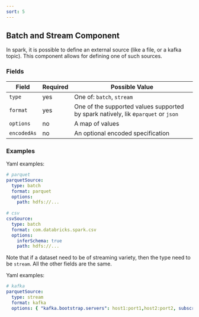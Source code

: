 ```yaml
---
sort: 5
---
```


## Batch and Stream Component

In spark, it is possible to define an external source (like a file, or a kafka topic).
This component allows for defining one of such sources.

### Fields

| Field | Required | Possible Value |
| ----- | -------- | -------------- |
| `type` | yes | One of: `batch`, `stream` |
| `format` | yes | One of the supported values supported by spark natively, lik e`parquet` or `json` |
| `options` | no | A map of values |
| `encodedAs` | no | An optional encoded specification |

### Examples

Yaml examples:
```yaml
# parquet
parquetSource:
  type: batch
  format: parquet
  options:
    path: hdfs://...
    
# csv
csvSource:
  type: batch
  format: com.databricks.spark.csv
  options:
    inferSchema: true
    path: hdfs://...
```

Note that if a dataset need to be of streaming variety, then the type need to be `stream`.
All the other fields are the same.

Yaml examples:
```yaml
# kafka
parquetSource:
  type: stream
  format: kafka
  options: { "kafka.bootstrap.servers": host1:port1,host2:port2, subscribe: topic1 }
```
